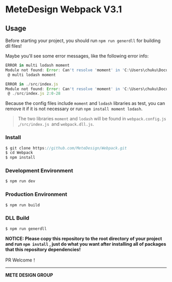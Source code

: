 # MeteDesign Webpack V3.1 
## Usage

Before starting your project, you should run `npm run generdll` for building dll files!

Maybe you'll see some error messages, like the following error info:

```javascript
ERROR in multi lodash moment
Module not found: Error: Can't resolve 'moment' in 'C:\Users\chuku\Documents\FrontEnd\supermap\Webpack'
 @ multi lodash moment

ERROR in ./src/index.js
Module not found: Error: Can't resolve 'moment' in 'C:\Users\chuku\Documents\FrontEnd\supermap\Webpack\src'
 @ ./src/index.js 2:0-28
```

Because the config files include `moment` and `lodash` libraries as test, you can remove it if it is not necessary or run `npm install moment lodash`.

>  The two libraries `moment` and `lodash` will be found in `webpack.config.js` ,`/src/index.js `and `webpack.dll.js`.

### Install

```javascript
$ git clone https://github.com/MeteDesign/Webpack.git
$ cd Webpack
$ npm install
```

###  Development Environment

```javascript
$ npm run dev
```

### Production Environment

```javascript
$ npm run build
```

### DLL Build

```javascript
$ npm run generdll
```

**NOTICE: Please copy this repository to the root directory of  your project and  run `npm install` ,  just do what you want  after installing all of packages that this repository dependencies!**

PR Welcome！

------

**METE DESIGN GROUP**
